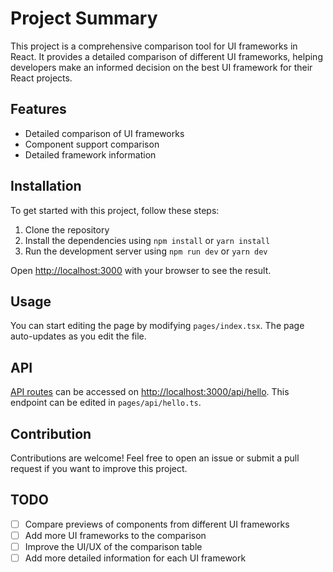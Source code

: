 # Project Summary

This project is a comprehensive comparison tool for UI frameworks in React. It provides a detailed comparison of different UI frameworks, helping developers make an informed decision on the best UI framework for their React projects.

## Features

- Detailed comparison of UI frameworks
- Component support comparison
- Detailed framework information

## Installation

To get started with this project, follow these steps:

1. Clone the repository
2. Install the dependencies using `npm install` or `yarn install`
3. Run the development server using `npm run dev` or `yarn dev`

Open [http://localhost:3000](http://localhost:3000) with your browser to see the result.

## Usage

You can start editing the page by modifying `pages/index.tsx`. The page auto-updates as you edit the file.

## API

[API routes](https://nextjs.org/docs/api-routes/introduction) can be accessed on [http://localhost:3000/api/hello](http://localhost:3000/api/hello). This endpoint can be edited in `pages/api/hello.ts`.

## Contribution

Contributions are welcome! Feel free to open an issue or submit a pull request if you want to improve this project.

## TODO

- [ ] Compare previews of components from different UI frameworks
- [ ] Add more UI frameworks to the comparison
- [ ] Improve the UI/UX of the comparison table
- [ ] Add more detailed information for each UI framework
